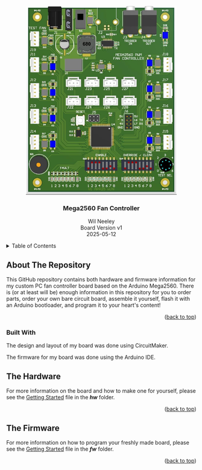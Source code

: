 <!-- Improved compatibility of back to top link: See: https://github.com/othneildrew/Best-README-Template/pull/73 -->
<a id="readme-top"></a>
<!--
*** Hey there, welcome to my RADME File. Here's a couple helpful resources for writing up files like this:
*** - VS Code is super hepful for previewing files like this (CTRL + Shift + V).
*** - Alternatively, Notepad++ has a few plugins (e.g. MarkdownViewer++) that can preview files. 
*** - GitHub documentation (good for the basics): https://docs.github.com/en/get-started/writing-on-github/getting-started-with-writing-and-formatting-on-github/basic-writing-and-formatting-syntax
*** - Best-README-Template (lets you do sophisticated things): https://github.com/othneildrew/Best-README-template/blob/main/README.md
-->

<!-- Logo and Title Section -->
<br />
<div align="center">
  <a><img src="./img/board_populated_circuitmaker_rendering.jpg" alt="Logo" width="400" height="500"></a>
  <h3 align="center"><strong>Mega2560 Fan Controller</strong></h3>
  
  <p align="center">
    Wil Neeley
  <br />
  Board Version v1
	<br />
	2025-05-12
  </p>
</div>


<!-- TABLE OF CONTENTS -->
<details>
  <summary>Table of Contents</summary>
  <ol>
    <li><a href="#about-the-repository">About The Repository</a>
      <ul>
        <li><a href="#built-with">Built With</a></li>
      </ul>
    </li>
    <li><a href="#the-hardware">The Hardware</a></li>
    <li><a href="#the-firmware">The Firmware</a></li>
    <li><a href="#usage">Usage</a></li>
    <li><a href="#roadmap">Roadmap</a></li>
    <li><a href="#contributing">Contributing</a></li>
    <li><a href="#license">License</a></li>
    <li><a href="#contact">Contact</a></li>
  </ol>
</details>


## About The Repository

This GitHub repository contains both hardware and firmware information for my custom PC fan controller board based on the Arduino Mega2560. There is (or at least will be) enough information in this repository for you to order parts, order your own bare circuit board, assemble it yourself, flash it with an Arduino bootloader, and program it to your heart's content!

<p align="right">(<a href="#readme-top">back to top</a>)</p>


### Built With

The design and layout of my board was done using CircuitMaker. 

The firmware for my board was done using the Arduino IDE.

## The Hardware

For more information on the board and how to make one for yourself, please see the [Getting Started](./hw/HW_GETTING_STARTED.md) file in the ***hw*** folder.

<p align="right">(<a href="#readme-top">back to top</a>)</p>


## The Firmware

For more information on how to program your freshly made board, please see the [Getting Started](./fw/FW_GETTING_STARTED.md) file in the ***fw*** folder.

<p align="right">(<a href="#readme-top">back to top</a>)</p>



